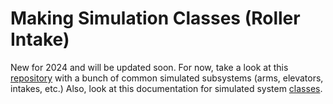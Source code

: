 # Making Simulation Classes (Roller Intake)

New for 2024 and will be updated soon. 
For now, take a look at this [repository](https://github.com/FRC1257/virtual-robot) with a bunch of common simulated subsystems (arms, elevators, intakes, etc.)
Also, look at this documentation for simulated system [classes](https://docs.wpilib.org/en/stable/docs/software/wpilib-tools/robot-simulation/introduction.html).